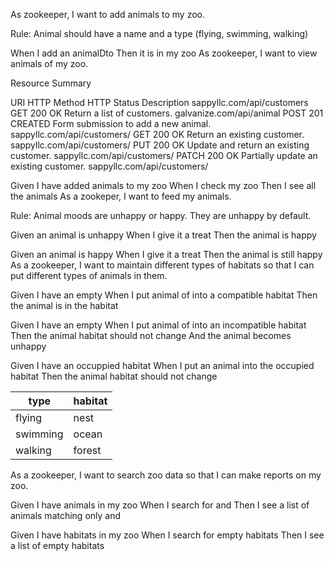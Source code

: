 As zookeeper, I want to add animals to my zoo.

Rule: Animal should have a name and a type (flying, swimming, walking)

When I add an animalDto
Then it is in my zoo
As zookeeper, I want to view animals of my zoo.

Resource Summary

URI	HTTP Method	HTTP Status	Description
sappyllc.com/api/customers	GET	200 OK	Return a list of customers.
galvanize.com/api/animal	POST	201 CREATED	Form submission to add a new animal.
sappyllc.com/api/customers/	GET	200 OK	Return an existing customer.
sappyllc.com/api/customers/	PUT	200 OK	Update and return an existing customer.
sappyllc.com/api/customers/	PATCH	200 OK	Partially update an existing customer.
sappyllc.com/api/customers/


Given I have added animals to my zoo
When I check my zoo
Then I see all the animals
As a zookeper, I want to feed my animals.

Rule: Animal moods are unhappy or happy. They are unhappy by default.

Given an animal is unhappy
When I give it a treat
Then the animal is happy

Given an animal is happy
When I give it a treat
Then the animal is still happy
As a zookeeper, I want to maintain different types of habitats so that I can put different types of animals in them.

Given I have an empty <habitat>
When I put animal of <type> into a compatible habitat
Then the animal is in the habitat

Given I have an empty <habitat>
When I put animal of <type> into an incompatible habitat
Then the animal habitat should not change
And the animal becomes unhappy

Given I have an occuppied habitat
When I put an animal into the occupied habitat
Then the animal habitat should not change

|   type  |  habitat  |
| --------- | --------- | 
| flying     |   nest    | 
| swimming  |   ocean   | 
| walking   |   forest  | 

As a zookeeper, I want to search zoo data so that I can make reports on my zoo.

Given I have animals in my zoo
When I search for <mood> and <type>
Then I see a list of animals matching only <mood> and <type>

Given I have habitats in my zoo
When I search for empty habitats
Then I see a list of empty habitats